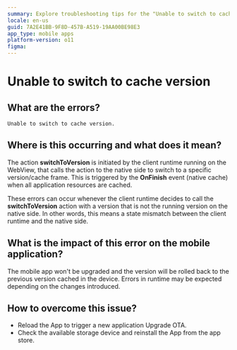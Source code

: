 ```yaml
---
summary: Explore troubleshooting tips for the "Unable to switch to cache version" error in OutSystems 11 (O11) affecting mobile app upgrades.
locale: en-us
guid: 7A2E41BB-9F8D-457B-A519-19AA00BE98E3
app_type: mobile apps
platform-version: o11
figma:
---
```


# Unable to switch to cache version

## What are the errors?

``Unable to switch to cache version.``

## Where is this occurring and what does it mean?

The action **switchToVersion** is initiated by the client runtime running on the WebView, that calls the action to the native side to switch to a specific version/cache frame. This is triggered by the **OnFinish** event (native cache) when all application resources are cached.

These errors can occur whenever the client runtime decides to call the **switchToVersion** action with a version that is not the running version on the native side. In other words, this means a state mismatch between the client runtime and the native side.

## What is the impact of this error on the mobile application?

The mobile app won't be upgraded and the version will be rolled back to the previous version cached in the device. Errors in runtime may be expected depending on the changes introduced.

## How to overcome this issue?

* Reload the App  to trigger a new application Upgrade OTA. 
* Check the available storage device and reinstall the App from the app store.

